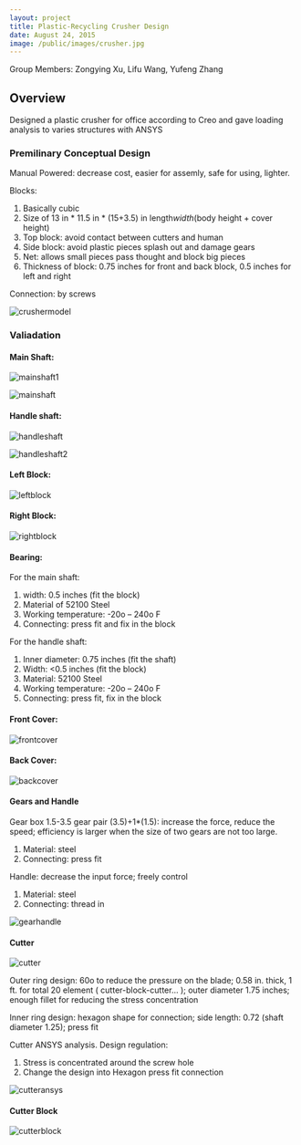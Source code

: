 ```yaml
---
layout: project
title: Plastic-Recycling Crusher Design
date: August 24, 2015
image: /public/images/crusher.jpg
---
```


Group Members: Zongying Xu, Lifu Wang, Yufeng Zhang

## Overview
Designed a plastic crusher for office according to Creo and gave loading analysis to varies structures with ANSYS

### Premilinary Conceptual Design
Manual Powered: decrease cost, easier for assemly, safe for using, lighter.

Blocks:
1. Basically cubic
2. Size of 13 in * 11.5 in * (15+3.5) in length*width*(body height + cover height)
3. Top block: avoid contact between cutters and human
4. Side block: avoid plastic pieces splash out and damage gears
5. Net: allows small pieces pass thought and block big pieces
6. Thickness of block: 0.75 inches for front and back block, 0.5 inches for left and right

Connection: by screws

![crushermodel](/public/images/crushermodel.png)

### Valiadation

#### Main Shaft:

![mainshaft1](/public/images/mainshaft1.png)

![mainshaft](/public/images/mainshaft.png)

#### Handle shaft:

![handleshaft](/public/images/handleshaft.png)

![handleshaft2](/public/images/handleshaft2.png)

#### Left Block:

![leftblock](/public/images/leftblock.png)

#### Right Block:

![rightblock](/public/images/rightblock.png)

#### Bearing:

For the main shaft:
1. width: 0.5 inches (fit the block)
2. Material of 52100 Steel
3. Working temperature: -20o – 240o F
4. Connecting: press fit and fix in the block

For the handle shaft:
1. Inner diameter: 0.75 inches (fit the shaft)
2. Width: <0.5 inches (fit the block)
3. Material: 52100 Steel
4. Working temperature: -20o – 240o F
5. Connecting: press fit, fix in the block

#### Front Cover:

![frontcover](/public/images/frontcover.png)

#### Back Cover:

![backcover](/public/images/backcover.png)

#### Gears and Handle

Gear box 1.5-3.5 gear pair (3.5)+1*(1.5): increase the force, reduce the speed; efficiency is larger when the size of two gears are not too large.
1. Material: steel
2. Connecting: press fit

Handle: decrease the input force; freely control
1. Material: steel
2. Connecting: thread in

![gearhandle](/public/images/gearhandle.png)

#### Cutter

![cutter](/public/images/cutter.png)

Outer ring design: 60o to reduce the pressure on the blade; 0.58 in. thick, 1 ft. for total 20 element ( cutter-block-cutter… ); outer diameter 1.75 inches; enough fillet for reducing the stress concentration

Inner ring design: hexagon shape for connection; side length: 0.72 (shaft diameter 1.25); press fit

Cutter ANSYS analysis. Design regulation:
1. Stress is concentrated around the screw hole
2. Change the design into Hexagon press fit connection

![cutteransys](/public/images/cutteransys.png)

#### Cutter Block

![cutterblock](/public/images/cutterblock.png)
